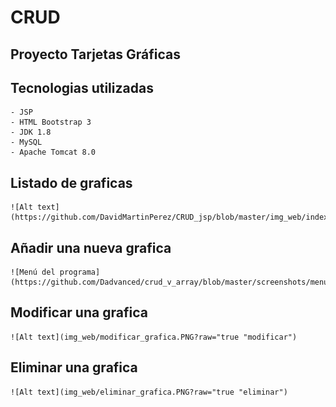 # CRUD
## Proyecto Tarjetas Gráficas

## Tecnologias utilizadas
    - JSP
    - HTML Bootstrap 3
    - JDK 1.8
    - MySQL
    - Apache Tomcat 8.0

## Listado de graficas
    ![Alt text](https://github.com/DavidMartinPerez/CRUD_jsp/blob/master/img_web/index.PNG)

## Añadir una nueva grafica

    ![Menú del programa](https://github.com/Dadvanced/crud_v_array/blob/master/screenshots/menu.png)
## Modificar una grafica

    ![Alt text](img_web/modificar_grafica.PNG?raw="true "modificar")
## Eliminar una grafica
    ![Alt text](img_web/eliminar_grafica.PNG?raw="true "eliminar")
